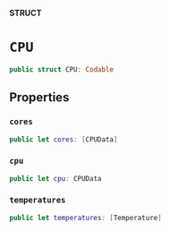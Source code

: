 **STRUCT**

# `CPU`

```swift
public struct CPU: Codable
```

## Properties
### `cores`

```swift
public let cores: [CPUData]
```

### `cpu`

```swift
public let cpu: CPUData
```

### `temperatures`

```swift
public let temperatures: [Temperature]
```
